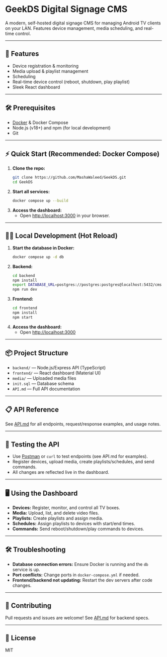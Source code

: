 # GeekDS Digital Signage CMS

A modern, self-hosted digital signage CMS for managing Android TV clients on your LAN. Features device management, media scheduling, and real-time control.

---

## 🚀 Features
- Device registration & monitoring
- Media upload & playlist management
- Scheduling
- Real-time device control (reboot, shutdown, play playlist)
- Sleek React dashboard

---

## 🛠️ Prerequisites
- [Docker](https://docs.docker.com/get-docker/) & Docker Compose
- Node.js (v18+) and npm (for local development)
- Git

---

## ⚡ Quick Start (Recommended: Docker Compose)

1. **Clone the repo:**
   ```bash
   git clone https://github.com/MashaWaleed/GeekDS.git
   cd GeekDS
   ```
2. **Start all services:**
   ```bash
   docker compose up --build
   ```
3. **Access the dashboard:**
   - Open [http://localhost:3000](http://localhost:3000) in your browser.

---

## 🧑‍💻 Local Development (Hot Reload)

1. **Start the database in Docker:**
   ```bash
   docker compose up -d db
   ```
2. **Backend:**
   ```bash
   cd backend
   npm install
   export DATABASE_URL=postgres://postgres:postgres@localhost:5432/cms
   npm run dev
   ```
3. **Frontend:**
   ```bash
   cd frontend
   npm install
   npm start
   ```
4. **Access the dashboard:**
   - Open [http://localhost:3000](http://localhost:3000)

---

## 📦 Project Structure
- `backend/` — Node.js/Express API (TypeScript)
- `frontend/` — React dashboard (Material UI)
- `media/` — Uploaded media files
- `init.sql` — Database schema
- `API.md` — Full API documentation

---

## 📋 API Reference
See [API.md](./API.md) for all endpoints, request/response examples, and usage notes.

---

## 🧪 Testing the API
- Use [Postman](https://www.postman.com/) or `curl` to test endpoints (see API.md for examples).
- Register devices, upload media, create playlists/schedules, and send commands.
- All changes are reflected live in the dashboard.

---

## 🖥️ Using the Dashboard
- **Devices:** Register, monitor, and control all TV boxes.
- **Media:** Upload, list, and delete video files.
- **Playlists:** Create playlists and assign media.
- **Schedules:** Assign playlists to devices with start/end times.
- **Commands:** Send reboot/shutdown/play commands to devices.

---

## 🛠️ Troubleshooting
- **Database connection errors:** Ensure Docker is running and the `db` service is up.
- **Port conflicts:** Change ports in `docker-compose.yml` if needed.
- **Frontend/backend not updating:** Restart the dev servers after code changes.

---

## 🤝 Contributing
Pull requests and issues are welcome! See [API.md](./API.md) for backend specs.

---

## 📄 License
MIT 